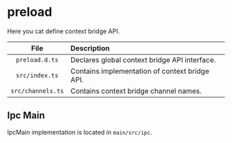 # preload

Here you cat define context bridge API.

| File | Description |
| :--: | :--         |
| `preload.d.ts` | Declares global context bridge API interface. |
| `src/index.ts` | Contains implementation of context bridge API. |
| `src/channels.ts` | Contains context bridge channel names. |

## Ipc Main

IpcMain implementation is located in `main/src/ipc`.